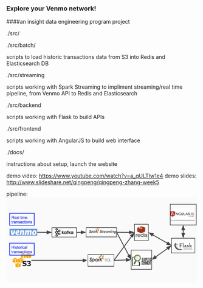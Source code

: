 ### Explore your Venmo network! 
####an insight data engineering program project


./src/

./src/batch/ 

scripts to load historic transactions data from S3 into Redis and Elasticsearch DB

./src/streaming 

scripts working with Spark Streaming to impliment streaming/real time pipeline, from Venmo API to Redis and Elasticsearch

./src/backend 

scripts working with Flask to build APIs

./src/frontend 

scripts working with AngularJS to build web interface

./docs/    

instructions about setup, launch the website
  
demo video: https://www.youtube.com/watch?v=a_qULTlw1e4
demo slides: http://www.slideshare.net/qingpeng/qingpeng-zhang-week5

pipeline:
![alt text](https://raw.githubusercontent.com/qingpeng/VenmoPlus/master/docs/pipeline.png "Pipeline")

